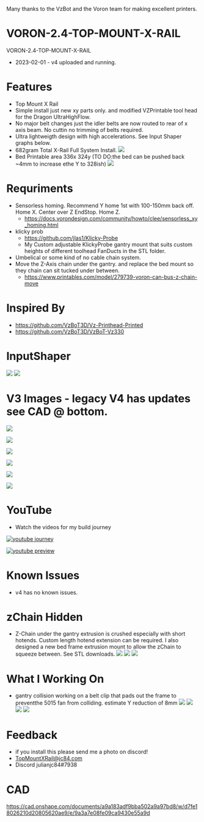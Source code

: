 Many thanks to the VzBot and the Voron team for making excellent printers.

# VORON-2.4-TOP-MOUNT-X-RAIL

VORON-2.4-TOP-MOUNT-X-RAIL
- 2023-02-01 - v4 uploaded and running.

# Features

- Top Mount X Rail
- Simple install just new xy parts only. and modified VZPrintable tool head for the Dragon UltraHighFlow.
- No major belt changes just the idler belts are now routed to rear of x axis beam. No cuttin no trimming of belts required.
- Ultra lightweigth design with high accelerations. See Input Shaper graphs below.
- 682gram Total X-Rail Full System Install.
 ![](images/v3/682g.png)
- Bed Printable area 336x 324y (TO DO:the bed can be pushed back ~4mm to increase ethe Y to 328ish)
 ![](images/336x324y.jpg)

# Requriments

- Sensorless homing. Recommend Y home 1st with 100-150mm back off. Home X. Center over Z EndStop. Home Z.
  - https://docs.vorondesign.com/community/howto/clee/sensorless_xy_homing.html
- klicky prob
  - https://github.com/jlas1/Klicky-Probe
  - My Custom adjustable KlickyProbe gantry mount that suits custom heights of different toolhead FanDucts in the STL folder.
- Umbelical or some kind of no cable chain system.
- Move the Z-Axis chain under the gantry. and replace the bed mount so they chain can sit tucked under between.
  - https://www.printables.com/model/279739-voron-can-bus-z-chain-move

# Inspired By

- https://github.com/VzBoT3D/Vz-Printhead-Printed
- https://github.com/VzBoT3D/VzBoT-Vz330

# InputShaper
![](images/input_shaper/x.png)
![](images/input_shaper/y.png) 

# V3 Images - legacy V4 has updates see CAD @ bottom.

![](images/v3/l_front.png) 

![](images/v3/l_side.png) 

![](images/v3/l_iso.png) 

![](images/v3/v3iso.png) 

![](images/v3/v3back.png) 

![](images/v3/v3right.png) 

# YouTube

- Watch the videos for my build journey

[![youtube journey](https://img.youtube.com/vi/8w1qv4k_UrQ/0.jpg)](https://www.youtube.com/watch?v=8w1qv4k_UrQ)

[![youtube preview](https://img.youtube.com/vi/LdVHs1veAIQ/0.jpg)](https://www.youtube.com/watch?v=LdVHs1veAIQ)

# Known Issues

- v4 has no known issues.

# zChain Hidden

 - Z-Chain under the gantry extrusion is crushed especially with short hotends. Custom length hotend extension can be required. I also designed a new bed frame extrusion mount to allow the zChain to squeeze between. See STL downloads.
![](images/zchain/zchain3.png)
![](images/zchain/zchain2.png)
![](images/zchain/zchain1.jpg)

# What I Working On

- gantry collision working on a belt clip that pads out the frame to preventthe 5015 fan from colliding. estimate Y reduction of 8mm
![](images/v4/front_belt.png)
![](images/v4/top_belt.png)
![](images/v4/front_limit_stop.png)
![](images/v4/front_limit_stop_2.png)

# Feedback

 - if you install this please send me a photo on discord!
 - TopMountXRail@jc84.com
 - Discord julianjc84#7938
 
 # CAD
 
 https://cad.onshape.com/documents/a9a183adf9bba502a9a97bd8/w/d7fe18026210d20805620ae9/e/9a3a7e08fe09ca9430e55a9d
